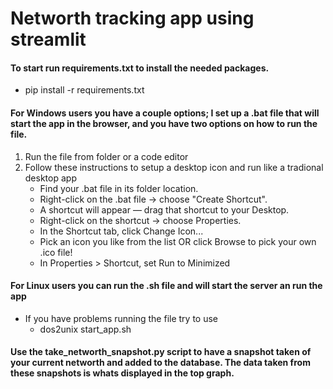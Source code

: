 # Networth tracking app using streamlit  

#### To start run requirements.txt to install the needed packages.  
- pip install -r requirements.txt  

#### For Windows users you have a couple options; I set up a .bat file that will start the app in the browser, and you have two options on how to run the file.  

1. Run the file from folder or a code editor
2. Follow these instructions to setup a desktop icon and run like a tradional desktop app
    - Find your .bat file in its folder location.
    - Right-click on the .bat file → choose "Create Shortcut".
    - A shortcut will appear — drag that shortcut to your Desktop.
    - Right-click on the shortcut → choose Properties.
    - In the Shortcut tab, click Change Icon...
    - Pick an icon you like from the list OR click Browse to pick your own .ico file!
    - In Properties > Shortcut, set Run to Minimized  
  
#### For Linux users you can run the .sh file and will start the server an run the app
- If you have problems running the file try to use 
    - dos2unix start_app.sh  
  
#### Use the take_networth_snapshot.py script to have a snapshot taken of your current networth and added to the database. The data taken from these snapshots is whats displayed in the top graph.